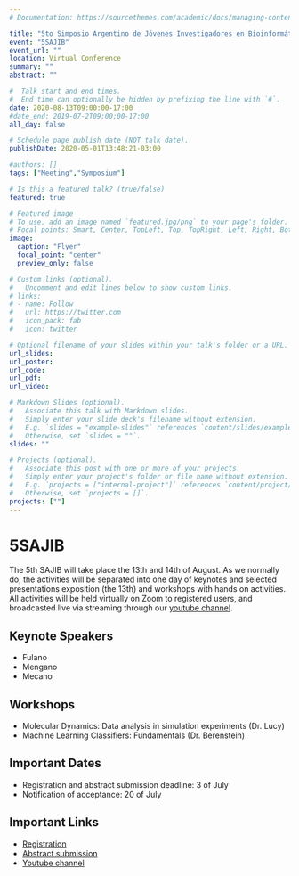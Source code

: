 ```yaml
---
# Documentation: https://sourcethemes.com/academic/docs/managing-content/

title: "5to Simposio Argentino de Jóvenes Investigadores en Bioinformática"
event: "5SAJIB"
event_url: ""
location: Virtual Conference 
summary: ""
abstract: ""

#  Talk start and end times.
#  End time can optionally be hidden by prefixing the line with `#`.
date: 2020-08-13T09:00:00-17:00
#date_end: 2019-07-2T09:00:00-17:00
all_day: false

# Schedule page publish date (NOT talk date).
publishDate: 2020-05-01T13:48:21-03:00

#authors: []
tags: ["Meeting","Symposium"]

# Is this a featured talk? (true/false)
featured: true

# Featured image
# To use, add an image named `featured.jpg/png` to your page's folder. 
# Focal points: Smart, Center, TopLeft, Top, TopRight, Left, Right, BottomLeft, Bottom, BottomRight.
image:
  caption: "Flyer"
  focal_point: "center"
  preview_only: false

# Custom links (optional).
#   Uncomment and edit lines below to show custom links.
# links:
# - name: Follow
#   url: https://twitter.com
#   icon_pack: fab
#   icon: twitter

# Optional filename of your slides within your talk's folder or a URL.
url_slides: 
url_poster: 
url_code:
url_pdf:
url_video:

# Markdown Slides (optional).
#   Associate this talk with Markdown slides.
#   Simply enter your slide deck's filename without extension.
#   E.g. `slides = "example-slides"` references `content/slides/example-slides.md`.
#   Otherwise, set `slides = ""`.
slides: ""

# Projects (optional).
#   Associate this post with one or more of your projects.
#   Simply enter your project's folder or file name without extension.
#   E.g. `projects = ["internal-project"]` references `content/project/deep-learning/index.md`.
#   Otherwise, set `projects = []`.
projects: [""]
---
```

# 5SAJIB

The 5th SAJIB will take place the 13th and 14th of August. As we normally do, the activities will be separated into one day of keynotes and selected presentations exposition (the 13th) and workshops with hands on activities. All activities will be held virtually on Zoom to registered users, and broadcasted live via streaming through our [youtube channel](https://www.youtube.com/channel/UCVQA_t8dR5xownEu5NI9S0w/featured). 

## Keynote Speakers
- Fulano
- Mengano
- Mecano

## Workshops 
- Molecular Dynamics: Data analysis in simulation experiments (Dr. Lucy)
- Machine Learning Classifiers: Fundamentals (Dr. Berenstein)

## Important Dates
- Registration and abstract submission deadline: 3 of July
- Notification of acceptance: 20 of July

## Important Links
- [Registration](https://forms.gle/FSdMtdFLJWzrZyiK9)
- [Abstract submission](https://forms.gle/DjuEkN65inXukADv5)
- [Youtube channel](https://www.youtube.com/channel/UCVQA_t8dR5xownEu5NI9S0w/featured)